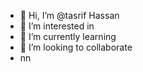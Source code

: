 - 👋 Hi, I’m @tasrif Hassan
- 👀 I’m interested in 
- 🌱 I’m currently learning 
- 💞️ I’m looking to collaborate
- nn
  
   
  






